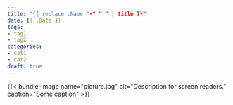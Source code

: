```yaml
---
title: "{{ replace .Name "-" " " | title }}"
date: {{ .Date }}
tags:
- tag1
- tag2
categories:
- cat1
- cat2
draft: true
---
```


{{< bundle-image name="picture.jpg" alt="Description for screen readers." caption="Some caption"  >}}
